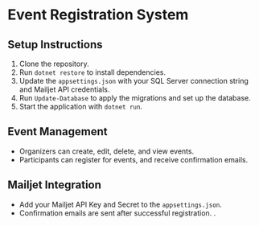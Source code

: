 # Event Registration System

## Setup Instructions
1. Clone the repository.
2. Run `dotnet restore` to install dependencies.
3. Update the `appsettings.json` with your SQL Server connection string and Mailjet API credentials.
4. Run `Update-Database` to apply the migrations and set up the database.
5. Start the application with `dotnet run`.

## Event Management
- Organizers can create, edit, delete, and view events.
- Participants can register for events, and receive confirmation emails.

## Mailjet Integration
- Add your Mailjet API Key and Secret to the `appsettings.json`.
- Confirmation emails are sent after successful registration.
.
